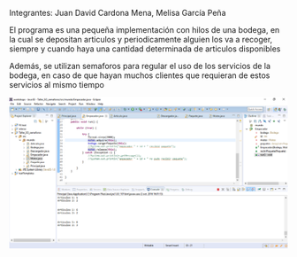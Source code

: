 Integrantes:
Juan David Cardona Mena, 
Melisa García Peña

El programa es una pequeña implementación con hilos de una bodega, en la cual se depositan articulos y periodicamente alguien los va a recoger,
siempre y cuando haya una cantidad determinada de articulos disponibles

Además, se utilizan semaforos para regular el uso de los servicios de la bodega, en caso de que hayan muchos clientes que requieran de estos servicios al mismo tiempo

![alt tag](https://raw.githubusercontent.com/jdcmena/so-procesos-scripts/master/Taller_so_semaforo/tsoSem.png)

